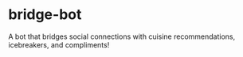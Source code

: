 # bridge-bot
A bot that bridges social connections with cuisine recommendations, icebreakers, and compliments!
